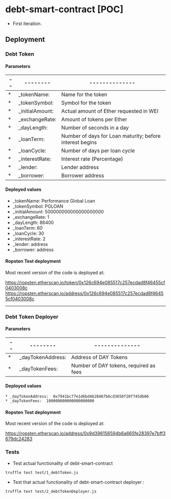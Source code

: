 # debt-smart-contract [POC]
* First iteration.



## Deployment

### Debt Token

#### Parameters

|--|--------|--------------|
|--|--------|--------------|
|* | _tokenName: |  Name for the token |
|* |_tokenSymbol: | Symbol for the token |
|* |_initialAmount: | Actual amount of Ether requested in WEI |
|* |_exchangeRate: |  Amount of tokens per Ether |
|* |_dayLength: | Number of seconds in a day |
|* |_loanTerm: |  Number of days for Loan maturity; before interest begins |
|* |_loanCycle: | Number of days per loan cycle |
|* |_interestRate: | Interest rate (Percentage) |
|* |_lender: | Lender address |
|* |_borrower: | Borrower address |

#### Deployed values
  * _tokenName:  Performance Global Loan
  * _tokenSymbol:  PGLOAN
  * _initialAmount: 500000000000000000000
  * _exchangeRate:   1
  * _dayLength:  86400
  * _loanTerm:   60
  * _loanCycle: 30
  * _interestRate: 2
  * _lender: address  
  * _borrower: address  

#### Ropsten Test deployment
Most recent version of the code is deployed at:

https://ropsten.etherscan.io/token/0x126c694e085517c257ecdad8f46455cf0403008c
https://ropsten.etherscan.io/address/0x126c694e085517c257ecdad8f46455cf0403008c
____

### Debt Token Deployer

####  Parameters

  |--|--------|--------------|
  |--|--------|--------------|
  |* | _dayTokenAddress: |  Address of DAY Tokens |
  |* |_dayTokenFees: | Number of DAY tokens, required as fees |

  #### Deployed values
    * _dayTokenAddress:  0x7941bc77e1d6bd4628467b6cd3650f20f745db06
    * _dayTokenFees:  100000000000000000000

  #### Ropsten Test deployment
  Most recent version of the code is deployed at:  
  
  https://ropsten.etherscan.io/address/0x9d396156594b6a665fe28397e7bff3679dc24283


### Tests
  * Test actual functionality of debt-smart-contract
  ~~~
  truffle test test/1_debtToken.js
  ~~~
  * Test that actual functionality of debt-smart-contract deployer :
  ~~~
  truffle test test/2_debtTokenDeployer.js
  ~~~
